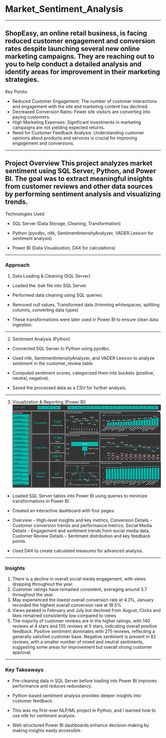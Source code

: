# Market_Sentiment_Analysis
---
ShopEasy, an online retail business, is facing reduced customer engagement and conversion rates despite launching several new online marketing campaigns. They are reaching out to you to help conduct a detailed analysis and identify areas for improvement in their marketing strategies.
---

Key Points:
* Reduced Customer Engagement: The number of customer interactions and engagement with the site and marketing content has declined.
* Decreased Conversion Rates: Fewer site visitors are converting into paying customers.
* High Marketing Expenses: Significant investments in marketing campaigns are not yielding expected returns.
* Need for Customer Feedback Analysis: Understanding customer opinions about products and services is crucial for improving engagement and conversions.
---
Project Overview
This project analyzes market sentiment using SQL Server, Python, and Power BI. The goal was to extract meaningful insights from customer reviews and other data sources by performing sentiment analysis and visualizing trends.
---
Technologies Used
- SQL Server (Data Storage, Cleaning, Transformation)

- Python (pyodbc, nltk, SentimentIntensityAnalyzer, VADER Lexicon for sentiment analysis)

- Power BI (Data Visualization, DAX for calculations)
---
### Approach
1. Data Loading & Cleaning (SQL Server)
 - Loaded the .bak file into SQL Server.

- Performed data cleaning using SQL queries:

- Removed null values, Transformed data (trimming whitespaces, splitting columns, converting data types)

- These transformations were later used in Power BI to ensure clean data ingestion.
---

2. Sentiment Analysis (Python)
 - Connected SQL Server to Python using pyodbc.

- Used nltk, SentimentIntensityAnalyzer, and VADER Lexicon to analyze sentiment in the customer_review table.

- Computed sentiment scores, categorized them into buckets (positive, neutral, negative).

- Saved the processed data as a CSV for further analysis.
---
3. Visualization & Reporting (Power BI)
![image](https://github.com/Vetri2509/Market_Sentiment_Analysis/blob/main/images/Screenshot%202025-03-27%20182232.png)
- Loaded SQL Server tables into Power BI using queries to minimize transformations in Power BI.

- Created an interactive dashboard with four pages:
 
- Overview – High-level insights and key metrics, Conversion Details – Customer conversion trends and performance metrics, Social Media Details – Engagement and sentiment trends from social media data, Customer Review Details – Sentiment distribution and key feedback points.

- Used DAX to create calculated measures for advanced analysis.
---

### Insights
1. There is a decline in overall social media engagement, with views dropping throughout the year.
2. Customer ratings have remained consistent, averaging around 3.7 throughout the year.
3. May experienced the lowest overall conversion rate at 4.3%, January recorded the highest overall conversion rate at 18.5%
4. Views peaked in February and July but declined from August, Clicks and likes remained consistently low compared to views
5. The majority of customer reviews are in the higher ratings, with 140 reviews at 4 stars and 135 reviews at 5 stars, indicating overall positive feedback. Positive sentiment dominates with 275 reviews, reflecting a generally satisfied customer base. Negative sentiment is present in 82 reviews, with a smaller number of mixed and neutral sentiments, suggesting some areas for improvement but overall strong customer approval.

---
### Key Takeaways
- Pre-cleaning data in SQL Server before loading into Power BI improves performance and reduces redundancy.

- Python-based sentiment analysis provides deeper insights into customer feedback.

- This was my first-ever NLP/ML project in Python, and I learned how to use nltk for sentiment analysis.

- Well-structured Power BI dashboards enhance decision-making by making insights easily accessible.














